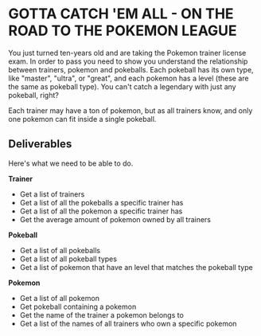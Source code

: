 # GOTTA CATCH 'EM ALL - ON THE ROAD TO THE POKEMON LEAGUE

You just turned ten-years old and are taking the Pokemon trainer license exam. In order to pass you need to show you understand the relationship between trainers, pokemon and pokeballs. Each pokeball has its own type, like "master", "ultra", or "great", and each pokemon has a level (these are the same as pokeball type).  You can't catch a legendary with just any pokeball, right?

Each trainer may have a ton of pokemon, but as all trainers know, and only one pokemon can fit inside a single pokeball.

## Deliverables

Here's what we need to be able to do.

**Trainer**
  - Get a list of trainers
  - Get a list of all the pokeballs a specific trainer has
  - Get a list of all the pokemon a specific trainer has
  - Get the average amount of pokemon owned by all trainers

**Pokeball**
  - Get a list of all pokeballs
  - Get a list of all pokeball types
  - Get a list of pokemon that have an level that matches the pokeball type

**Pokemon**
  - Get a list of all pokemon
  - Get pokeball containing a pokemon
  - Get the name of the trainer a pokemon belongs to
  - Get a list of the names of all trainers who own a specific pokemon
